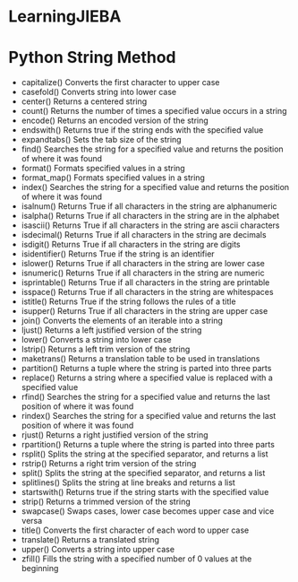# LearningJIEBA
# Python String Method
* capitalize()	Converts the first character to upper case
* casefold()	Converts string into lower case
* center()	Returns a centered string
* count()	Returns the number of times a specified value occurs in a string
* encode()	Returns an encoded version of the string
* endswith()	Returns true if the string ends with the specified value
* expandtabs()	Sets the tab size of the string
* find()	Searches the string for a specified value and returns the position of where it was found
* format()	Formats specified values in a string
* format_map()	Formats specified values in a string
* index()	Searches the string for a specified value and returns the position of where it was found
* isalnum()	Returns True if all characters in the string are alphanumeric
* isalpha()	Returns True if all characters in the string are in the alphabet
* isascii()	Returns True if all characters in the string are ascii characters
* isdecimal()	Returns True if all characters in the string are decimals
* isdigit()	Returns True if all characters in the string are digits
* isidentifier()	Returns True if the string is an identifier
* islower()	Returns True if all characters in the string are lower case
* isnumeric()	Returns True if all characters in the string are numeric
* isprintable()	Returns True if all characters in the string are printable
* isspace()	Returns True if all characters in the string are whitespaces
* istitle()	Returns True if the string follows the rules of a title
* isupper()	Returns True if all characters in the string are upper case
* join()	Converts the elements of an iterable into a string
* ljust()	Returns a left justified version of the string
* lower()	Converts a string into lower case
* lstrip()	Returns a left trim version of the string
* maketrans()	Returns a translation table to be used in translations
* partition()	Returns a tuple where the string is parted into three parts
* replace()	Returns a string where a specified value is replaced with a specified value
* rfind()	Searches the string for a specified value and returns the last position of where it was found
* rindex()	Searches the string for a specified value and returns the last position of where it was found
* rjust()	Returns a right justified version of the string
* rpartition()	Returns a tuple where the string is parted into three parts
* rsplit()	Splits the string at the specified separator, and returns a list
* rstrip()	Returns a right trim version of the string
* split()	Splits the string at the specified separator, and returns a list
* splitlines()	Splits the string at line breaks and returns a list
* startswith()	Returns true if the string starts with the specified value
* strip()	Returns a trimmed version of the string
* swapcase()	Swaps cases, lower case becomes upper case and vice versa
* title()	Converts the first character of each word to upper case
* translate()	Returns a translated string
* upper()	Converts a string into upper case
* zfill()	Fills the string with a specified number of 0 values at the beginning
